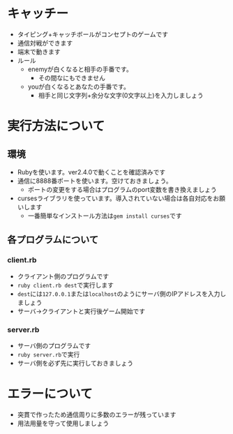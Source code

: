 # キャッチー
* タイピング+キャッチボールがコンセプトのゲームです
* 通信対戦ができます
* 端末で動きます
* ルール
  * enemyが白くなると相手の手番です。
    * その間なにもできません
  * youが白くなるとあなたの手番です。
    * 相手と同じ文字列+余分な文字(0文字以上)を入力しましょう

# 実行方法について
## 環境
* Rubyを使います。ver2.4.0で動くことを確認済みです
* 通信に8888番ポートを使います。空けておきましょう。
  * ポートの変更をする場合はプログラムのport変数を書き換えましょう
* cursesライブラリを使っています。導入されていない場合は各自対応をお願いします
  * 一番簡単なインストール方法は`gem install curses`です

## 各プログラムについて

### client.rb
* クライアント側のプログラムです
* `ruby client.rb dest`で実行します
* `dest`には`127.0.0.1`または`localhost`のようにサーバ側のIPアドレスを入力しましょう
* サーバ->クライアントと実行後ゲーム開始です

### server.rb
* サーバ側のプログラムです
* `ruby server.rb`で実行
* サーバ側を必ず先に実行しておきましょう

# エラーについて
* 突貫で作ったため通信周りに多数のエラーが残っています
* 用法用量を守って使用しましょう